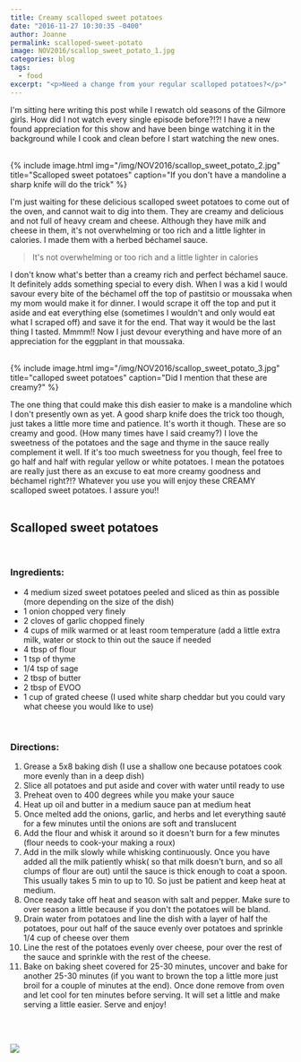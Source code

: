 ```yaml
---
title: Creamy scalloped sweet potatoes
date: "2016-11-27 10:30:35 -0400"
author: Joanne
permalink: scalloped-sweet-potato
image: NOV2016/scallop_sweet_potato_1.jpg
categories: blog
tags:
  - food
excerpt: "<p>Need a change from your regular scalloped potatoes?</p>"
---
```


I'm sitting here writing this post while I rewatch old seasons of the Gilmore girls. How did I not watch every single episode before?!?! I have a new found appreciation for this show and have been binge watching it in the background while I cook and clean before I start watching the new ones.
<br><br>

{% include image.html
            img="/img/NOV2016/scallop_sweet_potato_2.jpg"
            title="Scalloped sweet potatoes"
            caption="If you don't have a mandoline a sharp knife will do the trick" %}

I'm just waiting for these delicious scalloped sweet potatoes to come out of the oven, and cannot wait to dig into them.  They are creamy and delicious and not full of heavy cream and cheese.  Although they have milk and cheese in them,  it's not overwhelming or too rich and a little lighter in calories. I made them with a herbed béchamel sauce.
<br>

> It's not overwhelming or too rich and a little lighter in calories

I don't know what's better than a creamy rich and perfect béchamel sauce.  It definitely adds something special to every dish. When I was a kid I would savour every bite of the béchamel off the top of pastitsio or moussaka when my mom would make it for dinner. I would scrape it off the top and put it aside and eat everything else (sometimes I wouldn't and only would eat what I scraped off) and save it for the end. That way it would be the last thing I tasted.  Mmmm!! Now I just devour everything and have more of an appreciation for the eggplant in that moussaka.  
<br>

{% include image.html
            img="/img/NOV2016/scallop_sweet_potato_3.jpg"
            title="calloped sweet potatoes"
            caption="Did I mention that these are creamy?" %}

The one thing that could make this dish easier to make is a mandoline which I don't presently own as yet.  A good sharp knife does the trick too though, just takes a little more time and patience.  It's worth it though.  These are so creamy and good. (How many times have I said creamy?)  I love the sweetness of the potatoes and the sage and thyme in the sauce really complement it well.  If it's too much sweetness for you though, feel free to go half and half with regular yellow or white potatoes.   I mean the potatoes are really just there as an excuse to eat more creamy goodness and béchamel right?!?
Whatever you use you will enjoy these CREAMY scalloped sweet potatoes.  I assure you!!
<br><br>

## Scalloped sweet potatoes
<br>

### Ingredients:

* 4 medium sized sweet potatoes peeled and sliced as thin as possible (more depending on the size of the dish)
* 1 onion chopped very finely
* 2 cloves of garlic chopped finely
* 4 cups of milk warmed or at least room temperature (add a little extra milk, water or stock to thin out the sauce if needed
* 4 tbsp of flour
* 1 tsp of thyme
* 1/4 tsp of sage
* 2 tbsp of butter
* 2 tbsp of EVOO
* 1 cup of grated cheese (I used white sharp cheddar but you could vary what cheese you would like to use)
<br>


### Directions:

1. Grease a 5x8 baking dish (I use a shallow one because potatoes cook more evenly than in a deep dish)
1. Slice all potatoes and put aside and cover with water until ready to use
1. Preheat oven to 400 degrees while you make your sauce
1. Heat up oil and butter in a medium sauce pan at medium heat
1. Once melted add the onions, garlic, and herbs and let everything sauté for a few minutes until the onions are soft and translucent
1. Add the flour and whisk it around so it doesn't burn for a few minutes (flour needs to cook-your making a roux)
1. Add in the milk slowly while whisking continuously. Once you have added all the milk patiently whisk( so that milk doesn't burn, and so all clumps of flour are out) until the sauce is thick enough to coat a spoon. This usually takes 5 min to up to 10.  So just be patient and keep heat at medium.  
1. Once ready take off heat and season with salt and pepper.  Make sure to over season a little  because if you don't the potatoes will be bland.  
1. Drain water from potatoes and line the dish with a layer of half the potatoes, pour out half of the sauce evenly over potatoes and sprinkle 1/4 cup of cheese over them
1. Line the rest of the potatoes evenly over cheese, pour over the rest of the sauce and sprinkle with the rest of the cheese.  
1. Bake on baking sheet covered for 25-30 minutes, uncover and bake for another 25-30 minutes (if you want to brown the top a little more just broil for a couple of minutes at the end). Once done remove from oven and let cool for ten minutes before serving.  It will set a little and make serving a little easier. Serve and enjoy!
<br>
<br>

<p class="apple__news__logo"><a href="https://apple.news/TKVtoVhGUQSuiufA4bqI-gg"><img src="{{ basesite.url }}/img/apple_news.svg" /></a></p>

